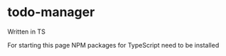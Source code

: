 # todo-manager
Written in TS

For starting this page NPM packages for TypeScript need to be installed
